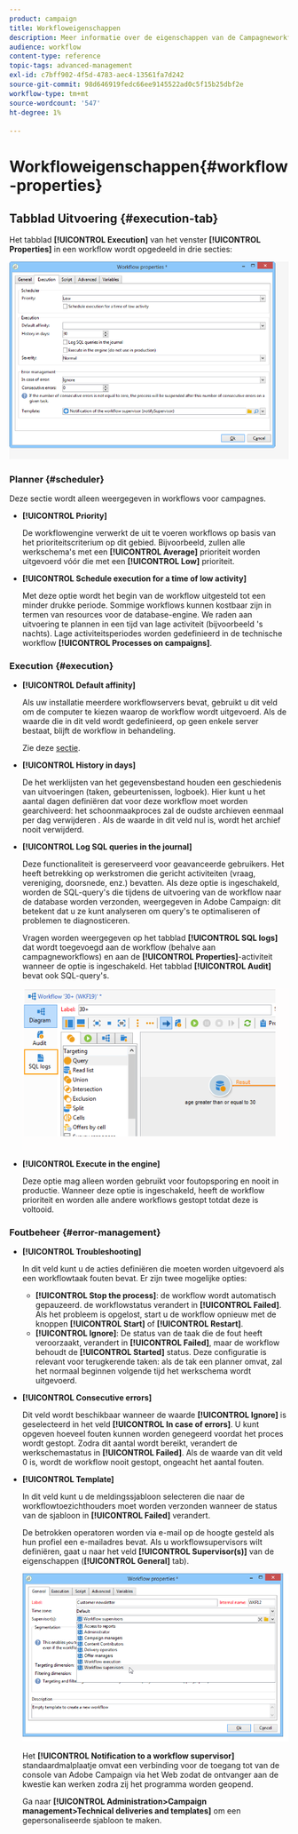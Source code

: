 ```yaml
---
product: campaign
title: Workfloweigenschappen
description: Meer informatie over de eigenschappen van de Campagneworkflow
audience: workflow
content-type: reference
topic-tags: advanced-management
exl-id: c7bff902-4f5d-4783-aec4-13561fa7d242
source-git-commit: 98d646919fedc66ee9145522ad0c5f15b25dbf2e
workflow-type: tm+mt
source-wordcount: '547'
ht-degree: 1%

---
```


# Workfloweigenschappen{#workflow-properties}

## Tabblad Uitvoering {#execution-tab}

Het tabblad **[!UICONTROL Execution]** van het venster **[!UICONTROL Properties]** in een workflow wordt opgedeeld in drie secties:

![](assets/wf_execution_tab.png)

### Planner {#scheduler}

Deze sectie wordt alleen weergegeven in workflows voor campagnes.

* **[!UICONTROL Priority]**

   De workflowengine verwerkt de uit te voeren workflows op basis van het prioriteitscriterium op dit gebied. Bijvoorbeeld, zullen alle werkschema&#39;s met een **[!UICONTROL Average]** prioriteit worden uitgevoerd vóór die met een **[!UICONTROL Low]** prioriteit.

* **[!UICONTROL Schedule execution for a time of low activity]**

   Met deze optie wordt het begin van de workflow uitgesteld tot een minder drukke periode. Sommige workflows kunnen kostbaar zijn in termen van resources voor de database-engine. We raden aan uitvoering te plannen in een tijd van lage activiteit (bijvoorbeeld &#39;s nachts). Lage activiteitsperiodes worden gedefinieerd in de technische workflow **[!UICONTROL Processes on campaigns]**.

### Execution {#execution}

* **[!UICONTROL Default affinity]**

   Als uw installatie meerdere workflowservers bevat, gebruikt u dit veld om de computer te kiezen waarop de workflow wordt uitgevoerd. Als de waarde die in dit veld wordt gedefinieerd, op geen enkele server bestaat, blijft de workflow in behandeling.

   Zie deze [sectie](../../installation/using/configuring-campaign-server.md#high-availability-workflows-and-affinities).

* **[!UICONTROL History in days]**

   De het werklijsten van het gegevensbestand houden een geschiedenis van uitvoeringen (taken, gebeurtenissen, logboek). Hier kunt u het aantal dagen definiëren dat voor deze workflow moet worden gearchiveerd: het schoonmaakproces zal de oudste archieven eenmaal per dag verwijderen . Als de waarde in dit veld nul is, wordt het archief nooit verwijderd.

* **[!UICONTROL Log SQL queries in the journal]**

   Deze functionaliteit is gereserveerd voor geavanceerde gebruikers. Het heeft betrekking op werkstromen die gericht activiteiten (vraag, vereniging, doorsnede, enz.) bevatten. Als deze optie is ingeschakeld, worden de SQL-query&#39;s die tijdens de uitvoering van de workflow naar de database worden verzonden, weergegeven in Adobe Campaign: dit betekent dat u ze kunt analyseren om query&#39;s te optimaliseren of problemen te diagnosticeren.

   Vragen worden weergegeven op het tabblad **[!UICONTROL SQL logs]** dat wordt toegevoegd aan de workflow (behalve aan campagneworkflows) en aan de **[!UICONTROL Properties]**-activiteit wanneer de optie is ingeschakeld. Het tabblad **[!UICONTROL Audit]** bevat ook SQL-query&#39;s.

   ![](assets/wf_tab_log_sql.png)

* **[!UICONTROL Execute in the engine]**

   Deze optie mag alleen worden gebruikt voor foutopsporing en nooit in productie. Wanneer deze optie is ingeschakeld, heeft de workflow prioriteit en worden alle andere workflows gestopt totdat deze is voltooid.

### Foutbeheer {#error-management}

* **[!UICONTROL Troubleshooting]**

   In dit veld kunt u de acties definiëren die moeten worden uitgevoerd als een workflowtaak fouten bevat. Er zijn twee mogelijke opties:

   * **[!UICONTROL Stop the process]**: de workflow wordt automatisch gepauzeerd. de workflowstatus verandert in **[!UICONTROL Failed]**. Als het probleem is opgelost, start u de workflow opnieuw met de knoppen **[!UICONTROL Start]** of **[!UICONTROL Restart]**.
   * **[!UICONTROL Ignore]**: De status van de taak die de fout heeft veroorzaakt, verandert in  **[!UICONTROL Failed]**, maar de workflow behoudt de  **[!UICONTROL Started]** status. Deze configuratie is relevant voor terugkerende taken: als de tak een planner omvat, zal het normaal beginnen volgende tijd het werkschema wordt uitgevoerd.

* **[!UICONTROL Consecutive errors]**

   Dit veld wordt beschikbaar wanneer de waarde **[!UICONTROL Ignore]** is geselecteerd in het veld **[!UICONTROL In case of errors]**. U kunt opgeven hoeveel fouten kunnen worden genegeerd voordat het proces wordt gestopt. Zodra dit aantal wordt bereikt, verandert de werkschemastatus in **[!UICONTROL Failed]**. Als de waarde van dit veld 0 is, wordt de workflow nooit gestopt, ongeacht het aantal fouten.

* **[!UICONTROL Template]**

   In dit veld kunt u de meldingssjabloon selecteren die naar de workflowtoezichthouders moet worden verzonden wanneer de status van de sjabloon in **[!UICONTROL Failed]** verandert.

   De betrokken operatoren worden via e-mail op de hoogte gesteld als hun profiel een e-mailadres bevat. Als u workflowsupervisors wilt definiëren, gaat u naar het veld **[!UICONTROL Supervisor(s)]** van de eigenschappen (**[!UICONTROL General]** tab).

   ![](assets/wf-properties_select-supervisors.png)

   Het **[!UICONTROL Notification to a workflow supervisor]** standaardmalplaatje omvat een verbinding voor de toegang tot van de console van Adobe Campaign via het Web zodat de ontvanger aan de kwestie kan werken zodra zij het programma worden geopend.

   Ga naar **[!UICONTROL Administration>Campaign management>Technical deliveries and templates]** om een gepersonaliseerde sjabloon te maken.
